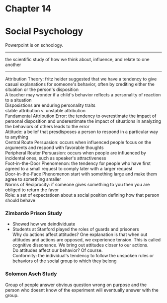# Chapter 14
# Social Psychology
Powerpoint is on schoology.  
***
the scientific study of how we think about, influence, and relate to one another  
***
Attribution Theory: fritz heider suggested that we have a tendency to give casual explanations for someone's behavior, often by crediting either the situation or the person's disposition  
A teacher may wonder if a child's behavior reflects a personality of reaction to a situation  
Disposistions are enduring personality traits  
stable attribution v. unstable attribution  
Fundamental Attribution Error: the tendency to overestimate the impact of personal disposition and underestimate the impact of situations in analyzing the behaviors of others leads to the error  
Attitude: a belief that presdisposes a person to respond in a particular way to anything  
Central Route Persuasion: occurs when influenced people focus on the arguments and respond with favorable thoughts  
Peripheral Router Persuasion: occurs when people are influenced by incidental ones, such as speaker's attractiveness  
Foot-in-the-Door Phenomenon: the tendency for people who have first agreed to a small request to comply later with a larger request  
Door-in-the-Face Phenomenon  start with something large and make them agree to something smaller  
Norms of Reciprocity: if someone gives something to you then you are obliged to return the favor  
Role: a set of expectatiosn about a social position defining how that person should behave  
### Zimbardo Prison Study  
* Showed how we deindividuate  
* Students at Stanford played the roles of guards and prisoners  
Why do actions affect attitudes? One explanation is that when out attitudes and actions are opposed, we experience tension. This is called cognitive dissonance. We bring out attitudes closer to our actions.  
Do attitudes affect our behavior? Of course.  
Conformity: the individual's tendency to follow the unspoken rules or behaviors of the social group to which they belong  
### Solomon Asch Study
Group of people answer obvious question wrong on purpose and the person who doesnt know of the experiment will eventually answer with the group.  

